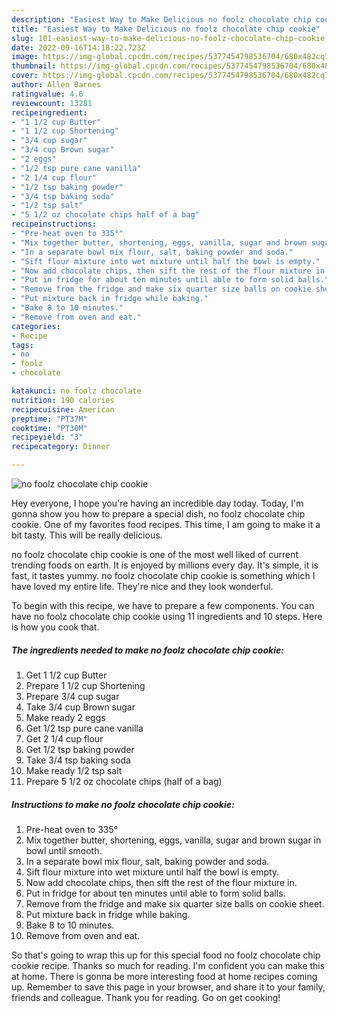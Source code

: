 ```yaml
---
description: "Easiest Way to Make Delicious no foolz chocolate chip cookie"
title: "Easiest Way to Make Delicious no foolz chocolate chip cookie"
slug: 101-easiest-way-to-make-delicious-no-foolz-chocolate-chip-cookie
date: 2022-09-16T14:18:22.723Z
image: https://img-global.cpcdn.com/recipes/5377454798536704/680x482cq70/no-foolz-chocolate-chip-cookie-recipe-main-photo.jpg
thumbnail: https://img-global.cpcdn.com/recipes/5377454798536704/680x482cq70/no-foolz-chocolate-chip-cookie-recipe-main-photo.jpg
cover: https://img-global.cpcdn.com/recipes/5377454798536704/680x482cq70/no-foolz-chocolate-chip-cookie-recipe-main-photo.jpg
author: Allen Barnes
ratingvalue: 4.6
reviewcount: 13281
recipeingredient:
- "1 1/2 cup Butter"
- "1 1/2 cup Shortening"
- "3/4 cup sugar"
- "3/4 cup Brown sugar"
- "2 eggs"
- "1/2 tsp pure cane vanilla"
- "2 1/4 cup flour"
- "1/2 tsp baking powder"
- "3/4 tsp baking soda"
- "1/2 tsp salt"
- "5 1/2 oz chocolate chips half of a bag"
recipeinstructions:
- "Pre-heat oven to 335°"
- "Mix together butter, shortening, eggs, vanilla, sugar and brown sugar in bowl until smooth."
- "In a separate bowl mix flour, salt, baking powder and soda."
- "Sift flour mixture into wet mixture until half the bowl is empty."
- "Now add chocolate chips, then sift the rest of the flour mixture in."
- "Put in fridge for about ten minutes until able to form solid balls."
- "Remove from the fridge and make six quarter size balls on cookie sheet."
- "Put mixture back in fridge while baking."
- "Bake 8 to 10 minutes."
- "Remove from oven and eat."
categories:
- Recipe
tags:
- no
- foolz
- chocolate

katakunci: no foolz chocolate 
nutrition: 190 calories
recipecuisine: American
preptime: "PT37M"
cooktime: "PT30M"
recipeyield: "3"
recipecategory: Dinner

---
```



![no foolz chocolate chip cookie](https://img-global.cpcdn.com/recipes/5377454798536704/680x482cq70/no-foolz-chocolate-chip-cookie-recipe-main-photo.jpg)

Hey everyone, I hope you're having an incredible day today. Today, I'm gonna show you how to prepare a special dish, no foolz chocolate chip cookie. One of my favorites food recipes. This time, I am going to make it a bit tasty. This will be really delicious.

no foolz chocolate chip cookie is one of the most well liked of current trending foods on earth. It is enjoyed by millions every day. It's simple, it is fast, it tastes yummy. no foolz chocolate chip cookie is something which I have loved my entire life. They're nice and they look wonderful.




To begin with this recipe, we have to prepare a few components. You can have no foolz chocolate chip cookie using 11 ingredients and 10 steps. Here is how you cook that.

<!--inarticleads1-->

##### The ingredients needed to make no foolz chocolate chip cookie:

1. Get 1 1/2 cup Butter
1. Prepare 1 1/2 cup Shortening
1. Prepare 3/4 cup sugar
1. Take 3/4 cup Brown sugar
1. Make ready 2 eggs
1. Get 1/2 tsp pure cane vanilla
1. Get 2 1/4 cup flour
1. Get 1/2 tsp baking powder
1. Take 3/4 tsp baking soda
1. Make ready 1/2 tsp salt
1. Prepare 5 1/2 oz chocolate chips (half of a bag)




<!--inarticleads2-->

##### Instructions to make no foolz chocolate chip cookie:

1. Pre-heat oven to 335°
1. Mix together butter, shortening, eggs, vanilla, sugar and brown sugar in bowl until smooth.
1. In a separate bowl mix flour, salt, baking powder and soda.
1. Sift flour mixture into wet mixture until half the bowl is empty.
1. Now add chocolate chips, then sift the rest of the flour mixture in.
1. Put in fridge for about ten minutes until able to form solid balls.
1. Remove from the fridge and make six quarter size balls on cookie sheet.
1. Put mixture back in fridge while baking.
1. Bake 8 to 10 minutes.
1. Remove from oven and eat.




So that's going to wrap this up for this special food no foolz chocolate chip cookie recipe. Thanks so much for reading. I'm confident you can make this at home. There is gonna be more interesting food at home recipes coming up. Remember to save this page in your browser, and share it to your family, friends and colleague. Thank you for reading. Go on get cooking!
